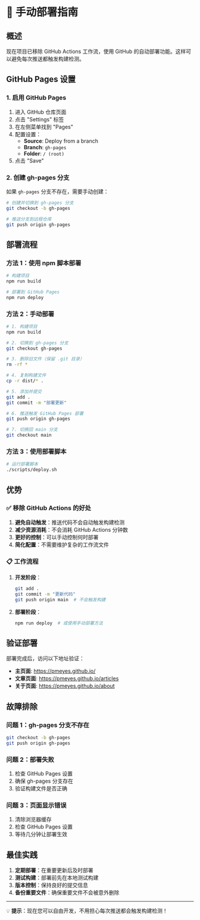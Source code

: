 # 🚀 手动部署指南

## 概述

现在项目已移除 GitHub Actions 工作流，使用 GitHub 的自动部署功能。这样可以避免每次推送都触发构建检测。

## GitHub Pages 设置

### 1. 启用 GitHub Pages

1. 进入 GitHub 仓库页面
2. 点击 "Settings" 标签
3. 在左侧菜单找到 "Pages"
4. 配置设置：
   - **Source**: Deploy from a branch
   - **Branch**: `gh-pages`
   - **Folder**: `/ (root)`
5. 点击 "Save"

### 2. 创建 gh-pages 分支

如果 `gh-pages` 分支不存在，需要手动创建：

```bash
# 创建并切换到 gh-pages 分支
git checkout -b gh-pages

# 推送分支到远程仓库
git push origin gh-pages
```

## 部署流程

### 方法 1：使用 npm 脚本部署

```bash
# 构建项目
npm run build

# 部署到 GitHub Pages
npm run deploy
```

### 方法 2：手动部署

```bash
# 1. 构建项目
npm run build

# 2. 切换到 gh-pages 分支
git checkout gh-pages

# 3. 删除旧文件（保留 .git 目录）
rm -rf *

# 4. 复制构建文件
cp -r dist/* .

# 5. 添加并提交
git add .
git commit -m "部署更新"

# 6. 推送触发 GitHub Pages 部署
git push origin gh-pages

# 7. 切换回 main 分支
git checkout main
```

### 方法 3：使用部署脚本

```bash
# 运行部署脚本
./scripts/deploy.sh
```

## 优势

### ✅ 移除 GitHub Actions 的好处

1. **避免自动触发**：推送代码不会自动触发构建检测
2. **减少资源消耗**：不会消耗 GitHub Actions 分钟数
3. **更好的控制**：可以手动控制何时部署
4. **简化配置**：不需要维护复杂的工作流文件

### 📋 工作流程

1. **开发阶段**：
   ```bash
   git add .
   git commit -m "更新代码"
   git push origin main  # 不会触发构建
   ```

2. **部署阶段**：
   ```bash
   npm run deploy  # 或使用手动部署方法
   ```

## 验证部署

部署完成后，访问以下地址验证：

- **主页面**: https://pmeyes.github.io/
- **文章页面**: https://pmeyes.github.io/articles
- **关于页面**: https://pmeyes.github.io/about

## 故障排除

### 问题 1：gh-pages 分支不存在
```bash
git checkout -b gh-pages
git push origin gh-pages
```

### 问题 2：部署失败
1. 检查 GitHub Pages 设置
2. 确保 gh-pages 分支存在
3. 验证构建文件是否正确

### 问题 3：页面显示错误
1. 清除浏览器缓存
2. 检查 GitHub Pages 设置
3. 等待几分钟让部署生效

## 最佳实践

1. **定期部署**：在重要更新后及时部署
2. **测试构建**：部署前先在本地测试构建
3. **版本控制**：保持良好的提交信息
4. **备份重要文件**：确保重要文件不会被意外删除

---

💡 **提示**：现在您可以自由开发，不用担心每次推送都会触发构建检测！ 